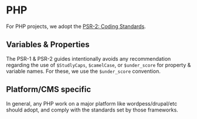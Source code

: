# PHP 
For PHP projects, we adopt the [PSR-2: Coding Standards](http://www.php-fig.org/psr/psr-2/).

## Variables & Properties 
The PSR-1 & PSR-2 guides intentionally avoids any recommendation regarding the use of `$StudlyCaps`, `$camelCase`, or `$under_score` for property & variable names. For these, we use the `$under_score` convention.

## Platform/CMS specific
In general, any PHP work on a major platform like wordpess/drupal/etc should adopt, and comply with the standards set by those frameworks.